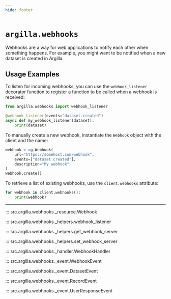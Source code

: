 ```yaml
---
hide: footer
---
```


# `argilla.webhooks`

Webhooks are a way for web applications to notify each other when something happens. For example, you might want to be
notified when a new dataset is created in Argilla.

## Usage Examples

To listen for incoming webhooks, you can use the `webhook_listener` decorator function to register a function to be called
when a webhook is received:

```python
from argilla.webhooks import webhook_listener

@webhook_listener(events="dataset.created")
async def my_webhook_listener(dataset):
    print(dataset)
```

To manually create a new webhook, instantiate the `Webhook` object with the client and the name:

```python
webhook = rg.Webhook(
    url="https://somehost.com/webhook",
    events=["dataset.created"],
    description="My webhook"
)
webhook.create()
```

To retrieve a list of existing webhooks, use the `client.webhooks` attribute:

```python
for webhook in client.webhooks():
    print(webhook)
```

---

::: src.argilla.webhooks._resource.Webhook

::: src.argilla.webhooks._helpers.webhook_listener

::: src.argilla.webhooks._helpers.get_webhook_server

::: src.argilla.webhooks._helpers.set_webhook_server

::: src.argilla.webhooks._handler.WebhookHandler

::: src.argilla.webhooks._event.WebhookEvent

::: src.argilla.webhooks._event.DatasetEvent

::: src.argilla.webhooks._event.RecordEvent

::: src.argilla.webhooks._event.UserResponseEvent


